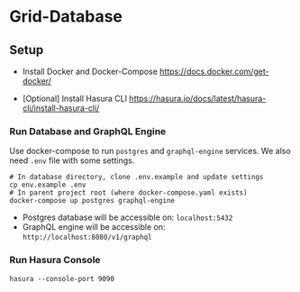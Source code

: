 # Grid-Database

## Setup

- Install Docker and Docker-Compose
  https://docs.docker.com/get-docker/

- [Optional] Install Hasura CLI
  https://hasura.io/docs/latest/hasura-cli/install-hasura-cli/

### Run Database and GraphQL Engine

Use docker-compose to run `postgres` and `graphql-engine` services. We also need `.env` file with some settings.

```shell
# In database directory, clone .env.example and update settings
cp env.example .env
# In parent project root (where docker-compose.yaml exists)
docker-compose up postgres graphql-engine
```

- Postgres database will be accessible on: `localhost:5432`
- GraphQL engine will be accessible on: `http://localhost:8080/v1/graphql`

### Run Hasura Console

```
hasura --console-port 9090
```
